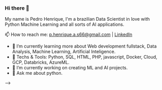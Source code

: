 ### Hi there 👋

My name is Pedro Henrique, I'm a brazilian Data Scientist in love with Python Machine Learning and all sorts of AI applications.



📫 How to reach me: p.henrique.a.s66@gmail.com | [LinkedIn](https://www.linkedin.com/in/pedro-henrique-a-silva/)


- 🌱 I’m currently learning more about Web development fullstack, Data Analysis, Machine Learning, Artificial Inteligence.
- 👯 Techs & Tools: Python, SQL, HTML, PHP, javascript, Docker, Cloud, GCP, Databricks, AzureML.
- 🔭 I’m currently working on creating ML and AI projects.
- 💬 Ask me about python.

-->
